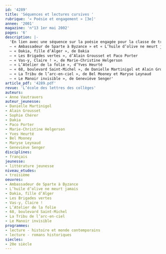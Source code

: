 ```yaml
---
id: '4289'
title: 'Séquences et lectures cursives '
rubrique: '« Poésie et engagement » [3e]'
annee: '2001'
magazine: 'n°13 1er mai 2002'
pages: '6'
description: |-
  'En lien avec une séquence sur la poésie engagée pour la classe de troisième, cet article propose quelques romans à faire lire en lecture cursive. Le thème de l’engagement ne peut qu’intéresser des adolescents. Ces romans offrent aussi la possibilité de leur faire comprendre que s’engager pour les autres, c’est s’enrichir par des rencontres, donner du temps et de l’énergie, et que c’est aussi un moyen de se construire. Certaines luttes évoquées dans ces romans font partie de l’histoire contemporaine et du programme d’histoire de troisième. Il sera intéressant, par exemple, de travailler sur mai 1968, sur l’Algérie ou sur les démocraties en Amérique latine avec le professeur d’histoire.
  – « Ambassadeur de Sparte à Byzance » et « L’huile d’olive ne meurt jamais », de Sophie Chérer
  – « Dakia, fille d’Alger », de Dakia
  – « Les Brigades vertes », d’Alain Grousset et Paco Porter
  – « Vas-y, Claire ! », de Marie-Christine Helgerson
  – « L’Atelier de la folie », d’Yves Heurté
  – « 68, boulevard Saint-Michel », de Danielle Martinigol et Alain Grousset
  – « La Tribu de l’arc-en-ciel », de Bel Mooney et Maryse Leynaud
  – « Le Manoir invisible », de Geneviève Senger'
article_pdf: '4289.pdf'
revue: 'L’école des lettres des collèges'
auteurs:
- Anne Vautravers
auteur_jeunesse:
- Danielle Martinigol
- Alain Grousset
- Sophie Chérer
- Dakia
- Paco Porter
- Marie-Christine Helgerson
- Yves Heurté
- Bel Mooney
- Maryse Leynaud
- Geneviève Senger
disciplines:
- français
jeunesse:
- littérature jeunesse
niveau_etudes:
- troisième
oeuvres:
- Ambassadeur de Sparte à Byzance
- L’huile d’olive ne meurt jamais
- Dakia, fille d’Alger
- Les Brigades vertes
- Vas-y, Claire !
- L’Atelier de la folie
- 68, boulevard Saint-Michel
- La Tribu de l’arc-en-ciel
- Le Manoir invisible
programmes:
- lecture - histoire et monde contemporains
- lecture - romans historiques
siecles:
- 20e siècle
---
```

